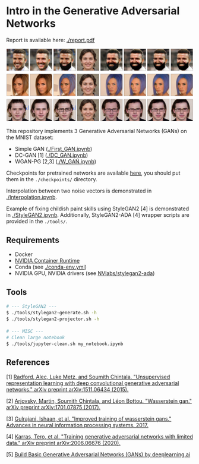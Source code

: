 # Intro in the Generative Adversarial Networks

Report is available here: [./report.pdf](./report.pdf)

![Tampered projections](./figures/header.png)

This repository implements 3 Generative Adversarial Networks (GANs) on the MNIST dataset:
 * Simple GAN ([./First_GAN.ipynb](./First_GAN.ipynb))
 * DC-GAN [1] ([./DC_GAN.ipynb](./DC_GAN.ipynb))
 * WGAN-PG [2,3] ([./W_GAN.ipynb](./W_GAN.ipynb))

Checkpoints for pretrained networks are available [here](https://drive.google.com/drive/folders/1pe1uFsKbNa1B8kYuiMptQpi2fLXi8oLe?usp=sharing), you should put them in the `./checkpoints/` directory.

Interpolation between two noise vectors is demonstrated in [./Interpolation.ipynb](./Interpolation.ipynb).

Example of fixing childish paint skills using StyleGAN2 [4] is demonstrated in [./StyleGAN2.ipynb](./StyleGAN2.ipynb).
Additionally, StyleGAN2-ADA [4] wrapper scripts are provided in the `./tools/`.

## Requirements

* Docker
* [NVIDIA Container Runtime](https://github.com/NVIDIA/nvidia-container-runtime)
* Conda (see [./conda-env.yml](./conda-env.yml))
* NVIDIA GPU, NVIDIA drivers (see [NVlabs/stylegan2-ada](https://github.com/NVlabs/stylegan2-ada))

## Tools

```bash
# --- StyleGAN2 ---
$ ./tools/stylegan2-generate.sh -h
$ ./tools/stylegan2-projector.sh -h

# --- MISC ---
# Clean large notebook
$ ./tools/jupyter-clean.sh my_notebook.ipynb
```

## References
[1] [Radford, Alec, Luke Metz, and Soumith Chintala. "Unsupervised representation learning with deep convolutional generative adversarial networks." arXiv preprint arXiv:1511.06434 (2015).](https://arxiv.org/pdf/1511.06434v1.pdf)

[2] [Arjovsky, Martin, Soumith Chintala, and Léon Bottou. "Wasserstein gan." arXiv preprint arXiv:1701.07875 (2017).](https://arxiv.org/pdf/1701.07875.pdf)

[3] [Gulrajani, Ishaan, et al. "Improved training of wasserstein gans." Advances in neural information processing systems. 2017.](https://arxiv.org/pdf/1704.00028.pdf)

[4] [Karras, Tero, et al. "Training generative adversarial networks with limited data." arXiv preprint arXiv:2006.06676 (2020).](https://arxiv.org/pdf/2006.06676.pdf)

[5] [Build Basic Generative Adversarial Networks (GANs) by deeplearning.ai](https://www.coursera.org/learn/build-basic-generative-adversarial-networks-gans)